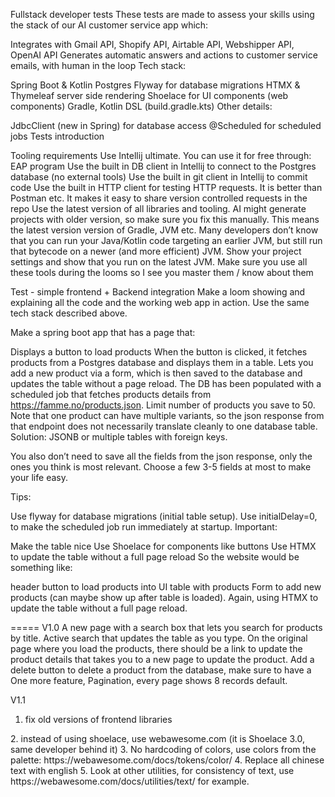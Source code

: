 Fullstack developer tests
These tests are made to assess your skills using the stack of our AI customer service app which:

Integrates with Gmail API, Shopify API, Airtable API, Webshipper API, OpenAI API
Generates automatic answers and actions to customer service emails, with human in the loop
Tech stack:

Spring Boot & Kotlin
Postgres
Flyway for database migrations
HTMX & Thymeleaf server side rendering
Shoelace for UI components (web components)
Gradle, Kotlin DSL (build.gradle.kts)
Other details:

JdbcClient (new in Spring) for database access
@Scheduled for scheduled jobs
Tests introduction

Tooling requirements
Use Intellij ultimate. You can use it for free through: EAP program
Use the built in DB client in Intellij to connect to the Postgres database (no external tools)
Use the built in git client in Intellij to commit code
Use the built in HTTP client for testing HTTP requests. It is better than Postman etc. It makes it easy to share version controlled requests in the repo
Use the latest version of all libraries and tooling. AI might generate projects with older version, so make sure you fix this manually. This means the latest version version of Gradle, JVM etc. Many developers don’t know that you can run your Java/Kotlin code targeting an earlier JVM, but still run that bytecode on a newer (and more efficient) JVM. Show your project settings and show that you run on the latest JVM.
Make sure you use all these tools during the looms so I see you master them / know about them

Test - simple frontend + Backend integration
Make a loom showing and explaining all the code and the working web app in action. Use the same tech stack described above.

Make a spring boot app that has a page that:

Displays a button to load products
When the button is clicked, it fetches products from a Postgres database and displays them in a table.
Lets you add a new product via a form, which is then saved to the database and updates the table without a page reload.
The DB has been populated with a scheduled job that fetches products details from https://famme.no/products.json. Limit number of products you save to 50.
Note that one product can have multiple variants, so the json response from that endpoint does not necessarily translate cleanly to one database table. Solution: JSONB or multiple tables with foreign keys.

You also don’t need to save all the fields from the json response, only the ones you think is most relevant. Choose a few 3-5 fields at most to make your life easy.

Tips:

Use flyway for database migrations (initial table setup).
Use initialDelay=0, to make the scheduled job run immediately at startup.
Important:

Make the table nice
Use Shoelace for components like buttons
Use HTMX to update the table without a full page reload
So the website would be something like:

header
button to load products into UI
table with products
Form to add new products (can maybe show up after table is loaded). Again, using HTMX to update the table without a full page reload.

=====
V1.0
A new page with a search box that lets you search for products by title. Active search that updates the table as you type.
On the original page where you load the products, there should be a link to update the product details that takes you to a new page to update the product.
Add a delete button to delete a product from the database, make sure to have a
One more feature, Pagination, every page shows 8 records default.

V1.1
1. fix old versions of frontend libraries
<link rel="stylesheet" href="https://cdn.jsdelivr.net/npm/@shoelace-style/shoelace@2.15.0/cdn/themes/light.css" />
<!-- HTMX -->
<script src="https://unpkg.com/htmx.org@1.9.11"></script>
2. instead of using shoelace, use webawesome.com (it is Shoelace 3.0, same developer behind it)
3. No hardcoding of colors, use colors from the palette: https://webawesome.com/docs/tokens/color/
4. Replace all chinese text with english
5. Look at other utilities, for consistency of text, use https://webawesome.com/docs/utilities/text/ for example.